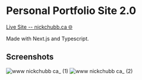 # Personal Portfolio Site 2.0

<a href="https://nickchubb.ca" target="_blank" >Live Site -- nickchubb.ca 🌐</a>

Made with Next.js and Typescript.

## Screenshots

![www nickchubb ca_ (1)](https://user-images.githubusercontent.com/4172020/219312428-dc15a1b1-eca6-4478-b490-ce1424490948.png)
![www nickchubb ca_ (2)](https://user-images.githubusercontent.com/4172020/219312457-eb39b143-e285-4ac8-b336-7d66a49ca28a.png)
